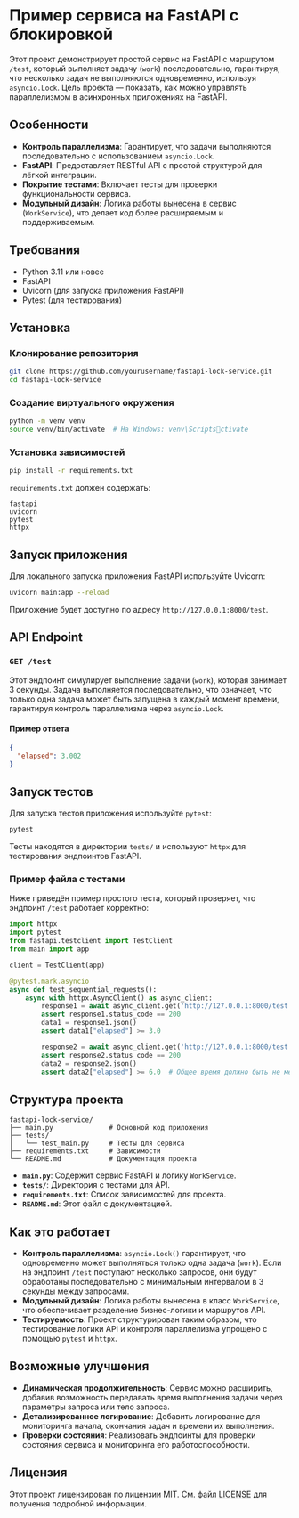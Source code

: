 # Пример сервиса на FastAPI с блокировкой

Этот проект демонстрирует простой сервис на FastAPI с маршрутом `/test`, который выполняет задачу (`work`) последовательно, гарантируя, что несколько задач не выполняются одновременно, используя `asyncio.Lock`. Цель проекта — показать, как можно управлять параллелизмом в асинхронных приложениях на FastAPI.

## Особенности

- **Контроль параллелизма**: Гарантирует, что задачи выполняются последовательно с использованием `asyncio.Lock`.
- **FastAPI**: Предоставляет RESTful API с простой структурой для лёгкой интеграции.
- **Покрытие тестами**: Включает тесты для проверки функциональности сервиса.
- **Модульный дизайн**: Логика работы вынесена в сервис (`WorkService`), что делает код более расширяемым и поддерживаемым.

## Требования

- Python 3.11 или новее
- FastAPI
- Uvicorn (для запуска приложения FastAPI)
- Pytest (для тестирования)

## Установка

### Клонирование репозитория

```bash
git clone https://github.com/yourusername/fastapi-lock-service.git
cd fastapi-lock-service
```

### Создание виртуального окружения

```bash
python -m venv venv
source venv/bin/activate  # На Windows: venv\Scriptsctivate
```

### Установка зависимостей

```bash
pip install -r requirements.txt
```

`requirements.txt` должен содержать:

```
fastapi
uvicorn
pytest
httpx
```

## Запуск приложения

Для локального запуска приложения FastAPI используйте Uvicorn:

```bash
uvicorn main:app --reload
```

Приложение будет доступно по адресу `http://127.0.0.1:8000/test`.

## API Endpoint

### `GET /test`

Этот эндпоинт симулирует выполнение задачи (`work`), которая занимает 3 секунды. Задача выполняется последовательно, что означает, что только одна задача может быть запущена в каждый момент времени, гарантируя контроль параллелизма через `asyncio.Lock`.

#### Пример ответа

```json
{
  "elapsed": 3.002
}
```

## Запуск тестов

Для запуска тестов приложения используйте `pytest`:

```bash
pytest
```

Тесты находятся в директории `tests/` и используют `httpx` для тестирования эндпоинтов FastAPI.

### Пример файла с тестами

Ниже приведён пример простого теста, который проверяет, что эндпоинт `/test` работает корректно:

```python
import httpx
import pytest
from fastapi.testclient import TestClient
from main import app

client = TestClient(app)

@pytest.mark.asyncio
async def test_sequential_requests():
    async with httpx.AsyncClient() as async_client:
        response1 = await async_client.get('http://127.0.0.1:8000/test')
        assert response1.status_code == 200
        data1 = response1.json()
        assert data1["elapsed"] >= 3.0

        response2 = await async_client.get('http://127.0.0.1:8000/test')
        assert response2.status_code == 200
        data2 = response2.json()
        assert data2["elapsed"] >= 6.0  # Общее время должно быть не менее 6 секунд после двух последовательных запросов.
```

## Структура проекта

```
fastapi-lock-service/
├── main.py              # Основной код приложения
├── tests/
│   └── test_main.py     # Тесты для сервиса
├── requirements.txt     # Зависимости
└── README.md            # Документация проекта
```

- **`main.py`**: Содержит сервис FastAPI и логику `WorkService`.
- **`tests/`**: Директория с тестами для API.
- **`requirements.txt`**: Список зависимостей для проекта.
- **`README.md`**: Этот файл с документацией.

## Как это работает

- **Контроль параллелизма**: `asyncio.Lock()` гарантирует, что одновременно может выполняться только одна задача (`work`). Если на эндпоинт `/test` поступают несколько запросов, они будут обработаны последовательно с минимальным интервалом в 3 секунды между запросами.
- **Модульный дизайн**: Логика работы вынесена в класс `WorkService`, что обеспечивает разделение бизнес-логики и маршрутов API.
- **Тестируемость**: Проект структурирован таким образом, что тестирование логики API и контроля параллелизма упрощено с помощью `pytest` и `httpx`.

## Возможные улучшения

- **Динамическая продолжительность**: Сервис можно расширить, добавив возможность передавать время выполнения задачи через параметры запроса или тело запроса.
- **Детализированное логирование**: Добавить логирование для мониторинга начала, окончания задач и времени их выполнения.
- **Проверки состояния**: Реализовать эндпоинты для проверки состояния сервиса и мониторинга его работоспособности.

## Лицензия

Этот проект лицензирован по лицензии MIT. См. файл [LICENSE](LICENSE) для получения подробной информации.

